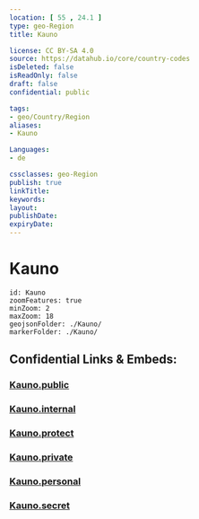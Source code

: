 ```yaml
---
location: [ 55 , 24.1 ] 
type: geo-Region
title: Kauno

license: CC BY-SA 4.0
source: https://datahub.io/core/country-codes
isDeleted: false
isReadOnly: false
draft: false
confidential: public

tags:
- geo/Country/Region
aliases:
- Kauno

Languages:
- de

cssclasses: geo-Region
publish: true
linkTitle: 
keywords: 
layout: 
publishDate: 
expiryDate: 
---
```


# Kauno

```leaflet
id: Kauno
zoomFeatures: true 
minZoom: 2 
maxZoom: 18
geojsonFolder: ./Kauno/
markerFolder: ./Kauno/
```


## Confidential Links & Embeds: 

### [Kauno.public](/_public/\Earth\Continent\Europe\Europe~North\Lithuania\Counties~LithuaniaKauno.public.md) 

### [Kauno.internal](/_internal/\Earth\Continent\Europe\Europe~North\Lithuania\Counties~LithuaniaKauno.internal.md) 

### [Kauno.protect](/_protect/\Earth\Continent\Europe\Europe~North\Lithuania\Counties~LithuaniaKauno.protect.md) 

### [Kauno.private](/_private/\Earth\Continent\Europe\Europe~North\Lithuania\Counties~LithuaniaKauno.private.md) 

### [Kauno.personal](/_personal/\Earth\Continent\Europe\Europe~North\Lithuania\Counties~LithuaniaKauno.personal.md) 

### [Kauno.secret](/_secret/\Earth\Continent\Europe\Europe~North\Lithuania\Counties~LithuaniaKauno.secret.md)

